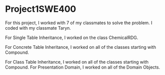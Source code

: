 # Project1SWE400 
For this project, I worked with 7 of my classmates to solve the problem. I coded with my classmate Taryn.

For Single Table Inheritance, I worked on the class ChemicalRDG.

For Concrete Table Inheritance, I worked on all of the classes starting with Compound.

For Class Table Inheritance, I worked on all of the classes starting with Compound.
For Presentation Domain, I worked on all of the Domain Objects.
